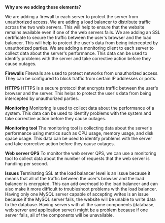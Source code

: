 **Why are we adding these elements?**

We are adding a firewall to each server to protect the server from unauthorized access.
We are adding a load balancer to distribute traffic across the two web servers. This will help to ensure that the website remains available even if one of the web servers fails.
We are adding an SSL certificate to secure the traffic between the user's browser and the load balancer. This will help to protect the user's data from being intercepted by unauthorized parties.
We are adding a monitoring client to each server to collect data about the server's performance. This data can be used to identify problems with the server and take corrective action before they cause outages.

**Firewalls**
Firewalls are used to protect networks from unauthorized access. They can be configured to block traffic from certain IP addresses or ports.

**HTTPS**
HTTPS is a secure protocol that encrypts traffic between the user's browser and the server. This helps to protect the user's data from being intercepted by unauthorized parties.

**Monitoring**
Monitoring is used to collect data about the performance of a system. This data can be used to identify problems with the system and take corrective action before they cause outages.

**Monitoring tool**
The monitoring tool is collecting data about the server's performance using metrics such as CPU usage, memory usage, and disk space usage. This data can be used to identify problems with the server and take corrective action before they cause outages.

**Web server QPS**
To monitor the web server QPS, we can use a monitoring tool to collect data about the number of requests that the web server is handling per second.

**Issues**
Terminating SSL at the load balancer level is an issue because it means that all of the traffic between the user's browser and the load balancer is encrypted. This can add overhead to the load balancer and can also make it more difficult to troubleshoot problems with the load balancer.
Having only one MySQL server capable of accepting writes is an issue because if the MySQL server fails, the website will be unable to write data to the database.
Having servers with all the same components (database, web server and application server) might be a problem because if one server fails, all of the components will be unavailable.
